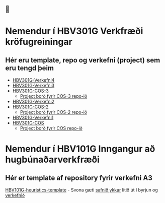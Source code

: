 ##  👋

# Nemendur í HBV301G Verkfræði kröfugreiningar 
## Hér eru template, repo og verkefni (project) sem eru tengd þeim 
- [HBV301G-Verkefni4](https://github.com/Hvannberg/HBV301G-Verkefni4)
- [HBV301G-Verkefni3](https://github.com/Hvannberg/HBV301G-Verkefni3)
- [HBV301G-COS-3](https://github.com/Hvannberg/HBV301G-COS-3)
  -  [Project borð fyrir COS-3 repo-ið](https://github.com/users/Hvannberg/projects/16)
- [HBV301G-Verkefni2](https://github.com/Hvannberg/HBV301G-Verkefni2)
- [HBV301G-COS-2](https://github.com/Hvannberg/HBV301G-COS-2)
  - [Project borð fyrir COS-2 repo-ið](https://github.com/users/Hvannberg/projects/9/views/1)
- [HBV301G-Verkefni1](https://github.com/Hvannberg/HBV301G-Verkefni1)
- [HBV301G-COS](https://github.com/Hvannberg/HBV301G-COS)
  - [Project borð fyrir COS repo-ið](https://github.com/users/Hvannberg/projects/8)
# Nemendur í HBV101G Inngangur að hugbúnaðarverkfræði 
## Hér er template af repository fyrir verkefni A3 
  [HBV101G-heuristics-template](https://github.com/Hvannberg/HBV101G-heuristics-template)
    - Svona gæti [safnið ykkar](https://github.com/Hvannberg/HBV101G-heuristics-hopur0) litið út í byrjun og [verkefnið](https://github.com/users/Hvannberg/projects/15/views/1)
    
<!--
**Hvannberg/Hvannberg** is a ✨ _special_ ✨ repository because its `README.md` (this file) appears on your GitHub profile.

Here are some ideas to get you started:

- 🔭 I’m currently working on ...
- 🌱 I’m currently learning ...
- 👯 I’m looking to collaborate on ...
- 🤔 I’m looking for help with ...
- 💬 Ask me about ...
- 📫 How to reach me: ...
- 😄 Pronouns: ...
- ⚡ Fun fact: ...
-->
